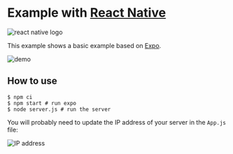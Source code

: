 # Example with [React Native](https://reactnative.dev/)

![react native logo](assets/react-native.png)

This example shows a basic example based on [Expo](https://expo.io/).

![demo](assets/react-native-demo.gif)

## How to use

```
$ npm ci
$ npm start # run expo
$ node server.js # run the server
```

You will probably need to update the IP address of your server in the `App.js` file:

![IP address](assets/server-ip.png)
